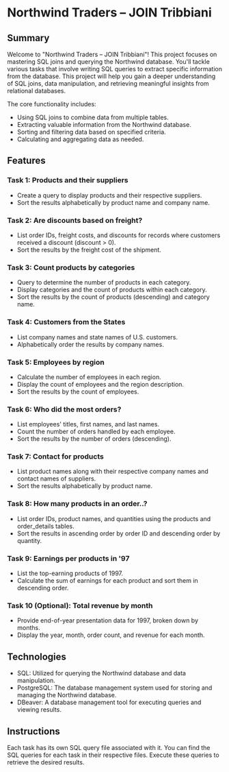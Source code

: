 # Northwind Traders – JOIN Tribbiani

## Summary

Welcome to "Northwind Traders – JOIN Tribbiani"! This project focuses on mastering SQL joins and querying the Northwind database. You'll tackle various tasks that involve writing SQL queries to extract specific information from the database. This project will help you gain a deeper understanding of SQL joins, data manipulation, and retrieving meaningful insights from relational databases.

The core functionality includes:

- Using SQL joins to combine data from multiple tables.
- Extracting valuable information from the Northwind database.
- Sorting and filtering data based on specified criteria.
- Calculating and aggregating data as needed.

## Features

### Task 1: Products and their suppliers

- Create a query to display products and their respective suppliers.
- Sort the results alphabetically by product name and company name.

### Task 2: Are discounts based on freight?

- List order IDs, freight costs, and discounts for records where customers received a discount (discount > 0).
- Sort the results by the freight cost of the shipment.

### Task 3: Count products by categories

- Query to determine the number of products in each category.
- Display categories and the count of products within each category.
- Sort the results by the count of products (descending) and category name.

### Task 4: Customers from the States

- List company names and state names of U.S. customers.
- Alphabetically order the results by company names.

### Task 5: Employees by region

- Calculate the number of employees in each region.
- Display the count of employees and the region description.
- Sort the results by the count of employees.

### Task 6: Who did the most orders?

- List employees' titles, first names, and last names.
- Count the number of orders handled by each employee.
- Sort the results by the number of orders (descending).

### Task 7: Contact for products

- List product names along with their respective company names and contact names of suppliers.
- Sort the results alphabetically by product name.

### Task 8: How many products in an order..?

- List order IDs, product names, and quantities using the products and order_details tables.
- Sort the results in ascending order by order ID and descending order by quantity.

### Task 9: Earnings per products in '97

- List the top-earning products of 1997.
- Calculate the sum of earnings for each product and sort them in descending order.

### Task 10 (Optional): Total revenue by month

- Provide end-of-year presentation data for 1997, broken down by months.
- Display the year, month, order count, and revenue for each month.

## Technologies

- SQL: Utilized for querying the Northwind database and data manipulation.
- PostgreSQL: The database management system used for storing and managing the Northwind database.
- DBeaver: A database management tool for executing queries and viewing results.

## Instructions

Each task has its own SQL query file associated with it. You can find the SQL queries for each task in their respective files. Execute these queries to retrieve the desired results.
